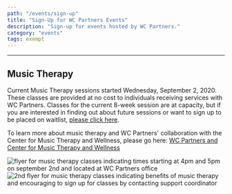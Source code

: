 ```yaml
---
path: "/events/sign-up"
title: "Sign-Up for WC Partners Events"
description: "Sign-up for events hosted by WC Partners."
category: "events"
tags: exempt
---
```


---

## Music Therapy

Current Music Therapy sessions started Wednesday, September 2, 2020. These classes are provided at no cost to individuals receiving services with WC Partners. Classes for the current 8-week session are at capacity, but if you are interested in finding out about future sessions or want to sign up to be placed on waitlist, [please click here](https://forms.office.com/Pages/ResponsePage.aspx?id=rHl3xfiVYUypCCivdEeGZlACl5a-Wa9GqWSl2_5J2o9UMDNZUTZNTFlSU1pJRURIUkVPOFNKTkVUVi4u).

To learn more about music therapy and WC Partners' collaboration with the Center for Music Therapy and Wellness, please go here: [WC Partners and Center for Music Therapy and Wellness](/events/music-therapy)

<div class="grid">
<img src="https://res.cloudinary.com/wcpartners/image/upload/v1597156932/mtpromo-1_yo2jb6.png" alt="flyer for music therapy classes indicating times starting at 4pm and 5pm on september 2nd and located at WC Partners office" class="events2-grid event-img">
<img src="https://res.cloudinary.com/wcpartners/image/upload/v1597156933/mtpromo-2_ncv4te.png" alt="2nd flyer for music therapy classes indicating benefits of music therapy and encouraging to sign up for classes by contacting support coordinator" class="events2-grid event-img">
</div>
